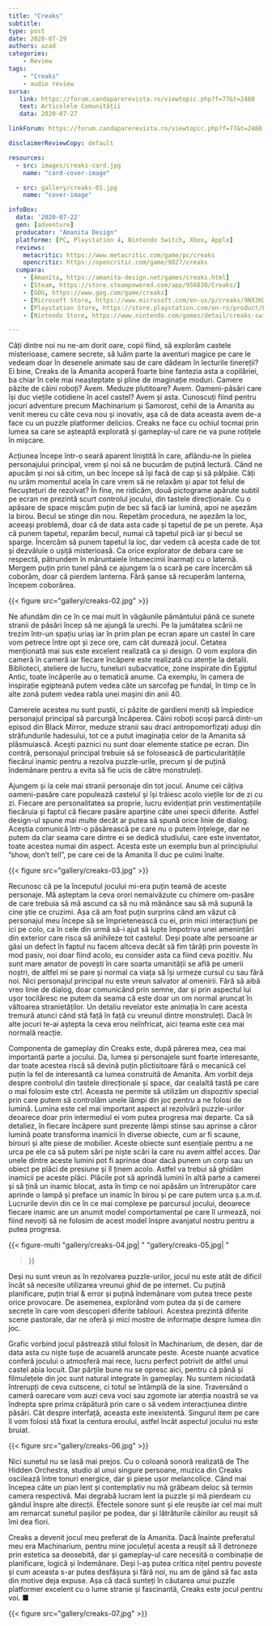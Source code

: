 ```yaml
---
title: "Creaks"
subtitle:
type: post
date: 2020-07-29
authors: azad
categories:
    - Review
tags:
    - "Creaks"
    - audio review
sursa:
   link: https://forum.candaparerevista.ro/viewtopic.php?f=77&t=2480
   text: Articolele Comunității
   data: 2020-07-27

linkForum: https://forum.candaparerevista.ro/viewtopic.php?f=77&t=2480

disclaimerReviewCopy: default

resources:
  - src: images/creaks-card.jpg
    name: "card-cover-image"

  - src: gallery/creaks-01.jpg
    name: "cover-image"

infoBox:
  data: '2020-07-22'
  gen: [adventure]
  producator: "Amanita Design"
  platforme: [PC, Playstation 4, Nintendo Switch, Xbox, Apple]
  reviews:
    metacritic: https://www.metacritic.com/game/pc/creaks
    opencritic: https://opencritic.com/game/9827/creaks
  cumpara:
    - [Amanita, https://amanita-design.net/games/creaks.html]
    - [Steam, https://store.steampowered.com/app/956030/Creaks/]
    - [GOG, https://www.gog.com/game/creaks]
    - [Microsoft Store, https://www.microsoft.com/en-us/p/creaks/9NX3HX9Z4QXZ]
    - [Playstation Store, https://store.playstation.com/en-ro/product/EP4360-CUSA18643_00-CREAKSPS400001EU]
    - [Nintendo Store, https://www.nintendo.com/games/detail/creaks-switch/]

---
```


Câți dintre noi nu ne-am dorit oare, copii fiind, să explorăm castele misterioase, camere secrete, să luăm parte la aventuri magice pe care le vedeam doar în desenele animate sau de care dădeam în lecturile tinereții? Ei bine, Creaks de la Amanita acoperă foarte bine fantezia asta a copilăriei, ba chiar în cele mai neașteptate și pline de imaginație moduri. Camere păzite de câini roboți? Avem. Meduze plutitoare? Avem. Oameni-păsări care își duc viețile cotidiene în acel castel? Avem și asta. Cunoscuți fiind pentru jocuri adventure precum Machinarium și Samorost, cehii de la Amanita au venit mereu cu câte ceva nou și inovativ, așa că de data aceasta avem de-a face cu un puzzle platformer delicios. Creaks ne face cu ochiul tocmai prin lumea sa care se așteaptă explorată și gameplay-ul care ne va pune rotițele în mișcare.

Acțiunea începe într-o seară aparent liniștită în care, aflându-ne în pielea personajului principal, vrem și noi să ne bucurăm de puțină lectură. Când ne apucăm și noi să citim, un bec începe să își facă de cap și să pălpâie. Câți nu urâm momentul acela în care vrem să ne relaxăm și apar tot felul de flecuștețuri de rezolvat? În fine, ne ridicăm, două pictograme apărute subtil pe ecran ne prezintă scurt controlul jocului, din tastele direcționale. Cu o apăsare de space mișcăm puțin de bec să facă iar lumină, apoi ne așezăm la birou. Becul se stinge din nou. Repetăm procedura, ne așezăm la loc, aceeași problemă, doar că de data asta cade și tapetul de pe un perete. Așa că punem tapetul, reparăm becul, numai că tapetul pică iar și becul se sparge. Încercăm să punem tapetul la loc, dar vedem că acesta cade de tot și dezvăluie o ușiță misterioasă. Ca orice explorator de debara care se respectă, pătrundem în măruntaiele întunecimii înarmați cu o laternă. Mergem puțin prin tunel până ce ajungem la o scară pe care încercăm să coborâm, doar că pierdem lanterna. Fără șanse să recuperăm lanterna, începem coborârea.

{{< figure  src="gallery/creaks-02.jpg" >}}

Ne afundăm din ce în ce mai mult în văgăunile pământului până ce sunete stranii de păsări încep să ne ajungă la urechi. Pe la jumătatea scării ne trezim într-un spațiu uriaș iar în prim plan pe ecran apare un castel în care vom petrece între opt și zece ore, cam cât durează jocul. Cetatea menționată mai sus este excelent realizată ca și design. O vom explora din cameră în cameră iar fiecare încăpere este realizată cu atenție la detalii. Biblioteci, ateliere de lucru, tuneluri subacvatice, zone inspirate din Egiptul Antic, toate încăperile au o tematică anume. Ca exemplu, în camera de inspirație egipteană putem vedea câte un sarcofag pe fundal, în timp ce în alte zonă putem vedea rabla unei mașini din anii 40.

Camerele acestea nu sunt pustii, ci păzite de gardieni meniți să împiedice personajul principal să parcurgă încăperea. Câini roboți scoși parcă dintr-un episod din Black Mirror, meduze stranii sau draci antropomorfizați aduși din străfundurile hadesului, tot ce a putut imaginația celor de la Amanita să plăsmuiască. Acești paznici nu sunt doar elemente statice pe ecran. Din contră, personajul principal trebuie să se folosească de particularitățile fiecărui inamic pentru a rezolva puzzle-urile, precum și de puțină îndemânare pentru a evita să fie ucis de către monstruleți.

Ajungem și la cele mai stranii personaje din tot jocul. Anume cei câțiva oameni-pasăre care populează castelul și își trăiesc acolo viețile lor de zi cu zi. Fiecare are personalitatea sa proprie, lucru evidențiat prin vestimentațiile fiecăruia și faptul că fiecare pasăre aparține câte unei specii diferite. Astfel design-ul spune mai multe decât ar putea să spună orice linie de dialog. Aceștia comunică într-o păsărească pe care nu o putem înțelege, dar ne putem da clar seama care dintre ei se dedică studiului, care este inventator, toate acestea numai din aspect.  Acesta este un exemplu bun al principiului ”show, don’t tell”, pe care cei de la Amanita îl duc pe culmi înalte.

{{< figure  src="gallery/creaks-03.jpg" >}}

Recunosc că pe la începutul jocului mi-era puțin teamă de aceste personaje. Mă așteptam la ceva orori nemaivăzute cu chimere om-pasăre de care trebuia să mă ascund ca să nu mă mănânce sau să mă supună la cine știe ce cruzimi. Așa că am fost puțin surprins când am văzut că personajul meu începe să se împrietenească cu ei, prin mici interacțiuni pe ici pe colo, ca în cele din urmă să-i ajut să lupte împotriva unei amenințări din exterior care risca să anihileze tot castelul. Deși poate alte persoane ar găsi un defect în faptul nu facem altceva decât să fim târâți prin poveste în mod pasiv, noi doar fiind acolo, eu consider asta ca fiind ceva pozitiv. Nu sunt mare amator de povești în care soarta umanității se află pe umerii noștri, de altfel mi se pare și normal ca viața să își urmeze cursul cu sau fără noi. Nici personajul principal nu este vreun salvator al omenirii. Fără să aibă vreo linie de dialog, doar comunicând prin semne, dar și prin aspectul lui ușor tocilăresc ne putem da seama că este doar un om normal aruncat în vâltoarea stranietăților. Un detaliu revelator este animația în care acesta tremură atunci când stă față în față cu vreunul dintre monstruleți. Dacă în alte jocuri te-ai aștepta la ceva erou neînfricat, aici teama este cea mai normală reacție.

Componenta de gameplay din Creaks este, după părerea mea, cea mai importantă parte a jocului. Da, lumea și personajele sunt  foarte interesante, dar toate acestea riscă să devină puțin plictisitoare fără o mecanică cel puțin la fel de interesantă ca lumea construită de Amanita. Am vorbit deja despre controlul din tastele direcționale și space, dar cealaltă tastă pe care o mai folosim este ctrl. Aceasta ne permite să utilizăm un dispozitiv special prin care putem să controlăm unele lămpi din joc pentru a ne folosi de lumină. Lumina este cel mai important aspect al rezolvării puzzle-urilor deoarece doar prin intermediul ei vom putea progresa mai departe. Ca să detaliez, în fiecare încăpere sunt prezente lămpi stinse sau aprinse a căror lumină poate transforma inamicii în diverse obiecte, cum ar fi scaune, birouri și alte piese de mobilier. Aceste obiecte sunt esențiale pentru a ne urca pe ele ca să putem sări pe niște scări la care nu avem altfel acces. Dar unele dintre aceste lumini pot fi aprinse doar dacă punem un corp sau un obiect pe plăci de presiune și îl ținem acolo. Astfel va trebui să ghidăm inamicii pe aceste plăci. Plăcile pot să aprindă lumini în altă parte a camerei și să țină un inamic blocat, asta în timp ce noi apăsăm un întrerupător care aprinde o lampă și preface un inamic în birou și pe care putem urca ș.a.m.d. Lucrurile devin din ce în ce mai complexe pe parcursul jocului, deoarece fiecare inamic are un anumit model comportamental pe care îl urmează, noi fiind nevoiți să ne folosim de acest model înspre avanjatul nostru pentru a putea progresa.

{{< figure-multi
    "gallery/creaks-04.jpg| "
    "gallery/creaks-05.jpg| "
>}}

Deși nu sunt vreun as în rezolvarea puzzle-urilor, jocul nu este atât de dificil încât să necesite utilizarea vreunui ghid de pe internet. Cu puțină planificare, puțin trial & error și puțină îndemânare vom putea trece peste orice provocare. De asemenea, explorând vom putea da și de camere secrete în care vom descoperi diferite tablouri. Acestea prezintă diferite scene pastorale, dar ne oferă și mici mostre de informație despre lumea din joc.

Grafic vorbind jocul păstrează stilul folosit în Machinarium, de desen, dar de data asta cu niște tușe de acuarelă aruncate peste. Aceste nuanțe acvatice conferă jocului o atmosferă mai rece, lucru perfect potrivit de altfel unui castel abia locuit. Dar părțile bune nu se opresc aici, pentru că până și filmulețele din joc sunt natural integrate în gameplay. Nu suntem niciodată întrerupți de ceva cutscene, ci totul se întâmplă de la sine. Traversând o cameră oarecare vom auzi ceva voci sau zgomote iar atenția noastră se va îndrepta spre prima crăpătură prin care o să vedem interacțiunea dintre păsări. Cât despre interfață, aceasta este inexistentă. Singurul item pe care îl vom folosi stă fixat la centura eroului, astfel încât aspectul jocului nu este bruiat.

{{< figure  src="gallery/creaks-06.jpg" >}}

Nici sunetul nu se lasă mai prejos. Cu o coloană sonoră realizată de The Hidden Orchestra, studio al unui singure persoane, muzica din Creaks oscilează între tonuri energice, dar și piese ușor melancolice. Când mai începea câte un pian lent și contemplativ nu mă grăbeam deloc să termin camera respectivă. Mai degrabă lucram lent la puzzle și mă pierdeam cu gândul înspre alte direcții. Efectele sonore sunt și ele reușite iar cel mai mult am remarcat sunetul pașilor pe podea, dar și lătrăturile câinilor au reușit să îmi dea fiori.

Creaks a devenit jocul meu preferat de la Amanita. Dacă înainte preferatul meu era Machinarium, pentru mine joculețul acesta a reușit să îl detroneze prin estetica sa deosebită, dar și gameplay-ul care necesită o combinație de planificare, logică și îndemânare. Deși l-aș putea critica nițel pentru poveste și cum aceasta s-ar putea desfășura și fără noi, nu am de gând să fac asta din motive deja expuse. Așa că dacă sunteți în căutarea unui puzzle platformer excelent cu o lume stranie și fascinantă, Creaks este jocul pentru voi. ■

{{< figure  src="gallery/creaks-07.jpg" >}}
